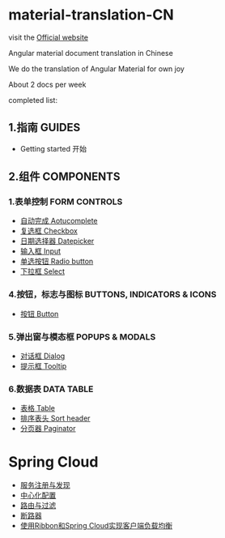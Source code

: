 # material-translation-CN

visit the [Official website](https://material.angular.io)

Angular material document translation in Chinese

We do the translation of Angular Material for own joy

About 2 docs per week

completed list:
## 1.指南 GUIDES

* Getting started 开始

## 2.组件 COMPONENTS

### 1.表单控制 FORM CONTROLS
* [自动完成 Aotucomplete](https://github.com/zeoly/Angular-Material-Translation-CN/blob/master/AngularMaterial/2.%E7%BB%84%E4%BB%B6%20COMPONENTS/1.%E8%A1%A8%E5%8D%95%E6%8E%A7%E5%88%B6%20FORM%20CONTROLS/Aotucomplete%20%E8%87%AA%E5%8A%A8%E5%AE%8C%E6%88%90.md)
* [复选框 Checkbox](https://github.com/zeoly/Angular-Material-Translation-CN/blob/master/AngularMaterial/2.%E7%BB%84%E4%BB%B6%20COMPONENTS/1.%E8%A1%A8%E5%8D%95%E6%8E%A7%E5%88%B6%20FORM%20CONTROLS/Checkbox%20%E5%A4%8D%E9%80%89%E6%A1%86.md)
* [日期选择器 Datepicker](https://github.com/zeoly/Angular-Material-Translation-CN/blob/master/AngularMaterial/2.%E7%BB%84%E4%BB%B6%20COMPONENTS/1.%E8%A1%A8%E5%8D%95%E6%8E%A7%E5%88%B6%20FORM%20CONTROLS/Datepicker%20%E6%97%A5%E6%9C%9F%E9%80%89%E6%8B%A9%E5%99%A8.md)
* [输入框 Input](https://github.com/zeoly/Angular-Material-Translation-CN/blob/master/AngularMaterial/2.%E7%BB%84%E4%BB%B6%20COMPONENTS/1.%E8%A1%A8%E5%8D%95%E6%8E%A7%E5%88%B6%20FORM%20CONTROLS/Input%20%E8%BE%93%E5%85%A5%E6%A1%86.md)
* [单选按钮 Radio button](https://github.com/zeoly/Angular-Material-Translation-CN/blob/master/AngularMaterial/2.%E7%BB%84%E4%BB%B6%20COMPONENTS/1.%E8%A1%A8%E5%8D%95%E6%8E%A7%E5%88%B6%20FORM%20CONTROLS/Radio%20button%20%E5%8D%95%E9%80%89%E6%8C%89%E9%92%AE.md)
* [下拉框 Select](https://github.com/zeoly/Angular-Material-Translation-CN/blob/master/AngularMaterial/2.%E7%BB%84%E4%BB%B6%20COMPONENTS/1.%E8%A1%A8%E5%8D%95%E6%8E%A7%E5%88%B6%20FORM%20CONTROLS/Select%20%E4%B8%8B%E6%8B%89%E6%A1%86.md)

### 4.按钮，标志与图标 BUTTONS, INDICATORS & ICONS

* [按钮 Button](https://github.com/zeoly/Angular-Material-Translation-CN/blob/master/AngularMaterial/2.%E7%BB%84%E4%BB%B6%20COMPONENTS/4.%E6%8C%89%E9%92%AE%EF%BC%8C%E6%A0%87%E5%BF%97%E4%B8%8E%E5%9B%BE%E6%A0%87%20BUTTONS%2C%20INDICATORS%20%26%20ICONS/Button%20%E6%8C%89%E9%92%AE.md)

### 5.弹出窗与模态框 POPUPS & MODALS
* [对话框 Dialog](https://github.com/zeoly/Angular-Material-Translation-CN/blob/master/AngularMaterial/2.%E7%BB%84%E4%BB%B6%20COMPONENTS/5.%E5%BC%B9%E5%87%BA%E7%AA%97%E4%B8%8E%E6%A8%A1%E6%80%81%E6%A1%86%20POPUPS%20%26%20MODALS/Dialog%20%E5%AF%B9%E8%AF%9D%E6%A1%86.md)
* [提示框 Tooltip](https://github.com/zeoly/Angular-Material-Translation-CN/blob/master/AngularMaterial/2.%E7%BB%84%E4%BB%B6%20COMPONENTS/5.%E5%BC%B9%E5%87%BA%E7%AA%97%E4%B8%8E%E6%A8%A1%E6%80%81%E6%A1%86%20POPUPS%20%26%20MODALS/Tooltip%20%E6%8F%90%E7%A4%BA%E6%A1%86.md)

### 6.数据表 DATA TABLE
* [表格 Table](https://github.com/zeoly/Angular-Material-Translation-CN/blob/master/AngularMaterial/2.%E7%BB%84%E4%BB%B6%20COMPONENTS/6.%E6%95%B0%E6%8D%AE%E8%A1%A8%20DATA%20TABLE/Table%20%E8%A1%A8%E6%A0%BC.md)
* [排序表头 Sort header](https://github.com/zeoly/Angular-Material-Translation-CN/blob/master/AngularMaterial/2.%E7%BB%84%E4%BB%B6%20COMPONENTS/6.%E6%95%B0%E6%8D%AE%E8%A1%A8%20DATA%20TABLE/Sort%20header%20%E6%8E%92%E5%BA%8F%E8%A1%A8%E5%A4%B4.md)
* [分页器 Paginator](https://github.com/zeoly/Angular-Material-Translation-CN/blob/master/AngularMaterial/2.%E7%BB%84%E4%BB%B6%20COMPONENTS/6.%E6%95%B0%E6%8D%AE%E8%A1%A8%20DATA%20TABLE/Paginator%20%E5%88%86%E9%A1%B5%E5%99%A8.md)

# Spring Cloud

- [服务注册与发现](https://github.com/zeoly/Angular-Material-Translation-CN/blob/master/SpringCloud/%E6%9C%8D%E5%8A%A1%E6%B3%A8%E5%86%8C%E4%B8%8E%E5%8F%91%E7%8E%B0.md)
- [中心化配置](https://github.com/zeoly/Angular-Material-Translation-CN/blob/master/SpringCloud/%E4%B8%AD%E5%BF%83%E5%8C%96%E9%85%8D%E7%BD%AE.md)
- [路由与过滤](https://github.com/zeoly/Angular-Material-Translation-CN/blob/master/SpringCloud/%E8%B7%AF%E7%94%B1%E4%B8%8E%E8%BF%87%E6%BB%A4.md)
- [断路器](https://github.com/zeoly/Angular-Material-Translation-CN/blob/master/SpringCloud/%E6%96%AD%E8%B7%AF%E5%99%A8.md)
- [使用Ribbon和Spring Cloud实现客户端负载均衡](https://github.com/zeoly/Angular-Material-Translation-CN/blob/master/SpringCloud/%E4%BD%BF%E7%94%A8Ribbon%E5%92%8CSpring%20Cloud%E5%AE%9E%E7%8E%B0%E5%AE%A2%E6%88%B7%E7%AB%AF%E8%B4%9F%E8%BD%BD%E5%9D%87%E8%A1%A1.md)
